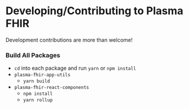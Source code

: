 # Developing/Contributing to Plasma FHIR

Development contributions are more than welcome!

### Build All Packages

* `cd` into each package and run `yarn` or `npm install`
* `plasma-fhir-app-utils`
  * `yarn build`
* `plasma-fhir-react-components`
  * `npm install`
  * `yarn rollup`
